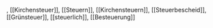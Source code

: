 , [[Kirchensteuer]], [[Steuern]], [[Kirchensteuern]], [[Steuerbescheid]], [[Grünsteuer]], [[steuerlich]], [[Besteuerung]]